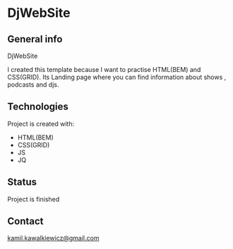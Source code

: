 # DjWebSite

## General info

DjWebSite

I created this template because I want to practise HTML(BEM) and CSS(GRID).
Its Landing page where you can find information about shows , podcasts and djs.

## Technologies

Project is created with:

- HTML(BEM)
- CSS(GRID)
- JS
- JQ


## Status

Project is finished

## Contact

kamil.kawalkiewicz@gmail.com